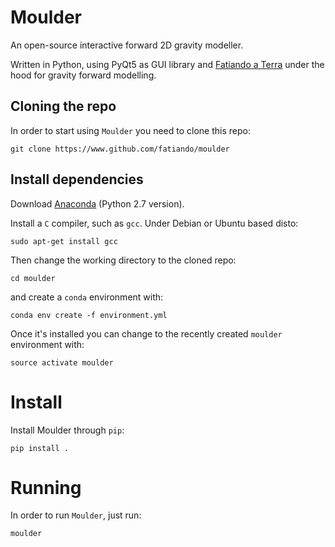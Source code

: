 # Moulder

An open-source interactive forward 2D gravity modeller.

Written in Python, using PyQt5 as GUI library and
[Fatiando a Terra](www.fatiando.org) under the hood for gravity forward
modelling.

## Cloning the repo

In order to start using `Moulder` you need to clone this repo:

```
git clone https://www.github.com/fatiando/moulder
```

## Install dependencies

Download [Anaconda](https://www.anaconda.com/download/) (Python 2.7 version).

Install a `C` compiler, such as `gcc`.
Under Debian or Ubuntu based disto:

```
sudo apt-get install gcc
```

Then change the working directory to the cloned repo:

```
cd moulder
```
and create a `conda` environment with:
```
conda env create -f environment.yml
```

Once it's installed you can change to the recently created `moulder`
environment with:

```
source activate moulder
```

# Install

Install Moulder through `pip`:

```
pip install .
```

# Running

In order to run `Moulder`, just run:

```
moulder
```
